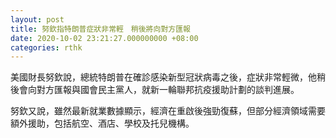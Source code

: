 ```yaml
---
layout: post
title: 努欽指特朗普症狀非常輕　稍後將向對方匯報
date: 2020-10-02 23:21:27.000000000 +08:00
categories: rthk
---
```


美國財長努欽說，總統特朗普在確診感染新型冠狀病毒之後，症狀非常輕微，他稍後會向對方匯報與國會民主黨人，就新一輪聯邦抗疫援助計劃的談判進展。

努欽又說，雖然最新就業數據顯示，經濟在重啟後強勁復蘇，但部分經濟領域需要額外援助，包括航空、酒店、學校及托兒機構。
